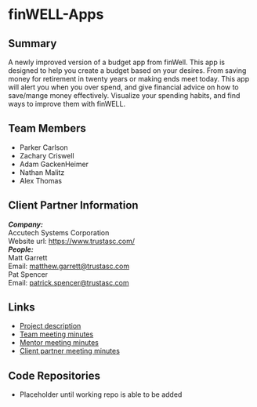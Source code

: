 # finWELL-Apps
## Summary
A newly improved version of a budget app from finWell. This app is designed to help you create a budget based on your desires. From saving money for retirement in twenty years or making ends meet today. This app will alert you when you over spend, and give financial advice on how to save/mange money effectively. Visualize your spending habits, and find ways to improve them with finWELL.
## Team Members
- Parker Carlson
- Zachary Criswell
- Adam GackenHeimer
- Nathan Malitz
- Alex Thomas
## Client Partner Information
***Company:***<br>
Accutech Systems Corporation<br>
Website url: https://www.trustasc.com/<br>
***People:***<br>
Matt Garrett <br>
Email: matthew.garrett@trustasc.com<br>
Pat Spencer<br>
Email: patrick.spencer@trustasc.com<br>
## Links
- [Project description](https://github.com/nmalitz/finWell-Apps/blob/master/ProjectDescription.md)
- [Team meeting minutes](https://github.com/nmalitz/finWell-Apps/blob/meetingminutes/team)
- [Mentor meeting minutes](https://github.com/nmalitz/finwell-Apps/blob/meetingminutes/mentor)
- [Client partner meeting minutes](https://github.com/nmalitz/finWELL-Apps/blob/meetingminutes/clientpartner)
## Code Repositories
- Placeholder until working repo is able to be added

